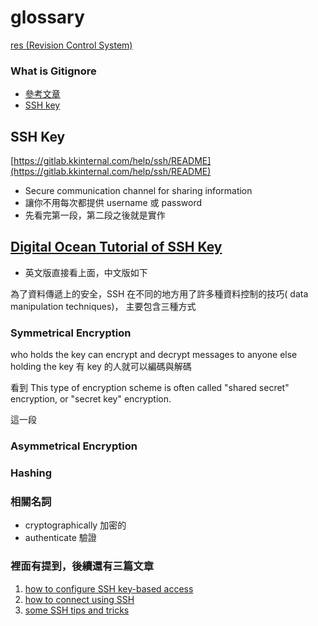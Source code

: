 # glossary

[res \(Revision Control System\)](https://en.wikipedia.org/wiki/Revision_Control_System)

### What is Gitignore

* [參考文章](https://ithelp.ithome.com.tw/articles/10138831)
* [SSH key](https://help.github.com/articles/generating-a-new-ssh-key-and-adding-it-to-the-ssh-agent/)

## SSH Key

[https://gitlab.kkinternal.com/help/ssh/README](https://gitlab.kkinternal.com/help/ssh/README)

* Secure communication channel for sharing information
* 讓你不用每次都提供 username 或 password
* 先看完第一段，第二段之後就是實作

## [Digital Ocean Tutorial of SSH Key](https://www.digitalocean.com/community/tutorials/understanding-the-ssh-encryption-and-connection-process)

* 英文版直接看上面，中文版如下

為了資料傳遞上的安全，SSH 在不同的地方用了許多種資料控制的技巧\( data manipulation techniques\)， 主要包含三種方式

### Symmetrical Encryption

who holds the key can encrypt and decrypt messages to anyone else holding the key 有 key 的人就可以編碼與解碼

看到 This type of encryption scheme is often called "shared secret" encryption, or "secret key" encryption.

這一段

### Asymmetrical Encryption

### Hashing

### 相關名詞

* cryptographically 加密的
* authenticate 驗證

### 裡面有提到，後續還有三篇文章

1. [how to configure SSH key-based access](https://www.digitalocean.com/community/tutorials/how-to-configure-ssh-key-based-authentication-on-a-linux-server)
2. [how to connect using SSH](https://www.digitalocean.com/community/tutorials/how-to-use-ssh-to-connect-to-a-remote-server-in-ubuntu)
3. [some SSH tips and tricks](https://www.digitalocean.com/community/tutorials/ssh-essentials-working-with-ssh-servers-clients-and-keys)

